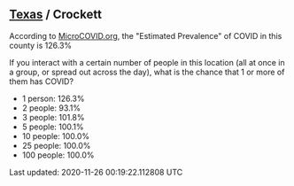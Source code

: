 
## [Texas](/united-states/texas) / Crockett

According to [MicroCOVID.org](http://microcovid.org),
the "Estimated Prevalence" of COVID in this county is 126.3%

If you interact with a certain number of people in this location
(all at once in a group, or spread out across the day), what is the chance that
1 or more of them has COVID?

- 1 person: 126.3%
- 2 people: 93.1%
- 3 people: 101.8%
- 5 people: 100.1%
- 10 people: 100.0%
- 25 people: 100.0%
- 100 people: 100.0%

Last updated: 2020-11-26 00:19:22.112808 UTC

